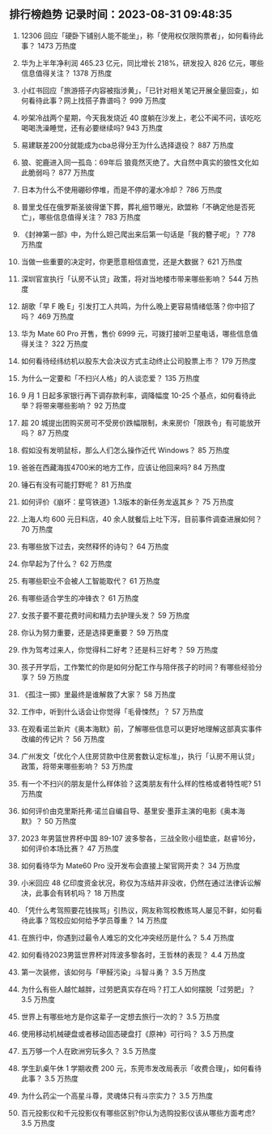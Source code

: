 
## 排行榜趋势 记录时间：2023-08-31 09:48:35
  
  1. 12306 回应「硬卧下铺别人能不能坐」，称「使用权仅限购票者」，如何看待此事？ 1473 万热度
    
  2. 华为上半年净利润 465.23 亿元，同比增长 218%，研发投入 826 亿元，哪些信息值得关注？ 1378 万热度
    
  3. 小红书回应「旅游搭子内容被指涉黄」，「已针对相关笔记开展全量回查」，如何看待此事？网上找搭子靠谱吗？ 999 万热度
    
  4. 吵架冷战两个星期，今天我发烧近 40 度躺在沙发上，老公不闻不问，该吃吃喝喝洗澡睡觉，还有必要继续吗? 943 万热度
    
  5. 易建联差200分就能成为cba总得分王为什么选择退役？ 887 万热度
    
  6. 狼、驼鹿进入同一孤岛：69年后 狼竟然灭绝了。大自然中真实的狼性文化如此脆弱吗？ 877 万热度
    
  7. 日本为什么不使用硼砂停堆，而是不停的灌水冷却？ 786 万热度
    
  8. 普里戈任在俄罗斯圣彼得堡下葬，葬礼细节曝光，欧盟称「不确定他是否死亡」，哪些信息值得关注？ 783 万热度
    
  9. 《封神第一部》中，为什么妲己爬出来后第一句话是「我的簪子呢」？ 778 万热度
    
  10. 当做一些重要的决定时，你更愿意相信直觉，还是大数据？ 621 万热度
    
  11. 深圳官宣执行「认房不认贷」政策，将对当地楼市带来哪些影响？ 544 万热度
    
  12. 胡歌「早 F 晚 E」引发打工人共鸣，为什么晚上更容易情绪低落？你中招了吗？ 469 万热度
    
  13. 华为 Mate 60 Pro 开售，售价 6999 元，可拨打接听卫星电话，哪些信息值得关注？ 322 万热度
    
  14. 如何看待经纬纺机以股东大会决议方式主动终止公司股票上市？ 179 万热度
    
  15. 为什么一定要和「不扫兴人格」的人谈恋爱？ 135 万热度
    
  16. 9 月 1 日起多家银行再下调存款利率，调降幅度 10-25 个基点，如何看待此举？将带来哪些影响？ 92 万热度
    
  17. 超 20  城提出团购买房可不受房价跌幅限制，未来房价「限跌令」有可能放开吗？ 87 万热度
    
  18. 假如没有发明鼠标，那么人们怎么操作近代 Windows？ 85 万热度
    
  19. 爸爸在西藏海拔4700米的地方工作，应该让他回来吗? 84 万热度
    
  20. 锤石有没有可能打野呢？ 81 万热度
    
  21. 如何评价《崩坏：星穹铁道》1.3版本的新任务龙返其乡？ 75 万热度
    
  22. 上海人均 600 元日料店，40 余人就餐后上吐下泻，目前事件调查进展如何？ 70 万热度
    
  23. 有哪些放下过去，突然释怀的诗句？ 64 万热度
    
  24. 你早起为了什么？ 62 万热度
    
  25. 有哪些职业不会被人工智能取代？ 61 万热度
    
  26. 有哪些适合学生的冲锋衣？ 61 万热度
    
  27. 女孩子要不要花费时间和精力去护理头发？ 59 万热度
    
  28. 你认为努力重要，还是选择更重要？ 59 万热度
    
  29. 作为驾考过来人，你觉得科二好考？还是科三好考？ 59 万热度
    
  30. 孩子开学后，工作繁忙的你是如何分配工作与陪伴孩子的时间？有哪些经验分享？ 59 万热度
    
  31. 《孤注一掷》里最终是谁解救了大家？ 58 万热度
    
  32. 工作中，听到什么话会让你觉得「毛骨悚然」？ 57 万热度
    
  33. 在观看诺兰新片《奥本海默》前，了解哪些信息可以更好地理解这部真实事件改编的传记片？ 56 万热度
    
  34. 广州发文「优化个人住房贷款中住房套数认定标准」，执行「认房不用认贷」政策，将带来哪些影响？ 53 万热度
    
  35. 有一个不扫兴的朋友是什么样体验？这类朋友有什么样的性格或者特性呢? 51 万热度
    
  36. 如何评价由克里斯托弗·诺兰自编自导、基里安·墨菲主演的电影《奥本海默》？ 50 万热度
    
  37. 2023 年男篮世界杯中国 89-107 波多黎各，三战全败小组垫底，赵睿16分，如何评价本场比赛？ 47 万热度
    
  38. 如何看待华为 Mate60 Pro 没开发布会直接上架官网开卖？ 34 万热度
    
  39. 小米回应 48 亿印度资金状况，称仅为冻结并非没收，仍然在通过法律诉讼解决，此事会有转机吗？ 18 万热度
    
  40. 「凭什么考驾照要花钱挨骂」引热议，网友称驾校教练骂人屡见不鲜，如何看待此事？驾校应如何给予学员尊重？ 14 万热度
    
  41. 在旅行中，你遇到过最令人难忘的文化冲突经历是什么？ 5.4 万热度
    
  42. 如何看待2023男篮世界杯对阵波多黎各时，王哲林的表现？ 4.4 万热度
    
  43. 第一次装修，该如何与「甲醛污染」斗智斗勇？ 3.5 万热度
    
  44. 为什么有些人越忙越胖，过劳肥真实存在吗？打工人如何摆脱「过劳肥」？ 3.5 万热度
    
  45. 世界上有哪些地方是你这辈子一定想去旅行一次的？ 3.5 万热度
    
  46. 使用移动机械硬盘或者移动固态硬盘打《原神》可行吗？ 3.5 万热度
    
  47. 五万够一个人在欧洲穷玩多久？ 3.5 万热度
    
  48. 学生趴桌午休 1 学期收费 200 元，东莞市发改局表示「收费合理」，如何看待此事？ 3.5 万热度
    
  49. 为什么药尘一个高星斗尊，灵魂体只有斗宗实力？ 3.5 万热度
    
  50. 百元投影仪和千元投影仪有哪些区别?你认为选购投影仪该从哪些方面考虑? 3.5 万热度
    